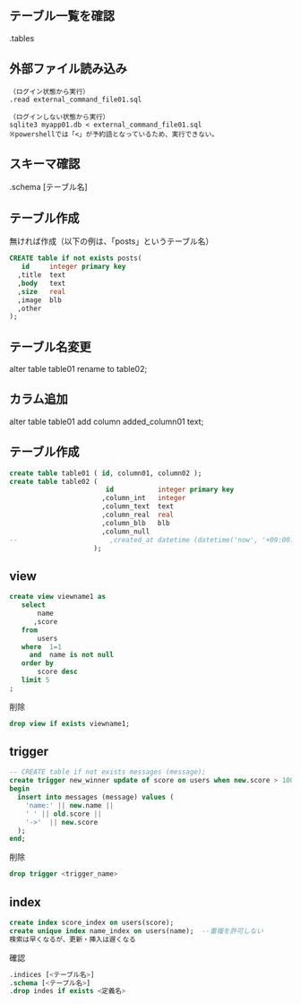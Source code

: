 ## テーブル一覧を確認
.tables

## 外部ファイル読み込み
```
（ログイン状態から実行）
.read external_command_file01.sql

（ログインしない状態から実行）
sqlite3 myapp01.db < external_command_file01.sql
※powershellでは「<」が予約語となっているため、実行できない。
```

## スキーマ確認
.schema [テーブル名]

## テーブル作成
無ければ作成（以下の例は、「posts」というテーブル名）
```sql
CREATE table if not exists posts(
   id     integer primary key
  ,title  text
  ,body   text
  ,size   real
  ,image  blb  
  ,other  
);
```

## テーブル名変更
alter table table01 rename to table02;

## カラム追加
alter table table01 add column added_column01 text;

## テーブル作成
```sql
create table table01 ( id, column01, column02 );
create table table02 ( 
                        id           integer primary key
                       ,column_int   integer
                       ,column_text  text 
                       ,column_real  real 
                       ,column_blb   blb 
                       ,column_null 
--                       ,created_at datetime (datetime('now', '+09:00:00')) --日付型は無いが、こう書ける？
                     );
```

## view
```sql
create view viewname1 as 
   select
       name
      ,score
   from
       users
   where  1=1
     and  name is not null
   order by
       score desc
   limit 5
;
```
削除
```sql
drop view if exists viewname1;
```

## trigger
```sql
-- CREATE table if not exists messages (message);
create trigger new_winner update of score on users when new.score > 100
begin
  insert into messages (message) values (
    'name:' || new.name ||
    ' ' || old.score ||
    '->'  || new.score
  );
end;
```
削除
```sql
drop trigger <trigger_name>
```

## index
```sql
create index score_index on users(score);
create unique index name_index on users(name);  --重複を許可しない
検索は早くなるが、更新・挿入は遅くなる
```
確認
```sql
.indices [<テーブル名>]
.schema [<テーブル名>]
.drop indes if exists <定義名>
```

